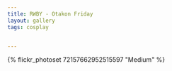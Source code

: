 ```yaml
---
title: RWBY - Otakon Friday
layout: gallery
tags: cosplay


---
```


{% flickr_photoset 72157662952515597 "Medium" %}